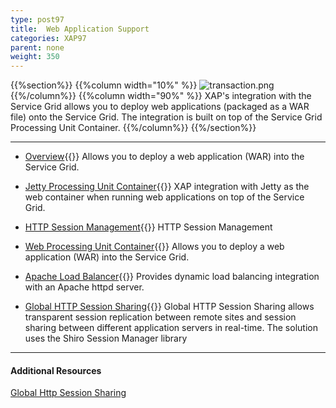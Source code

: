 ```yaml
---
type: post97
title:  Web Application Support
categories: XAP97
parent: none
weight: 350
---
```




{{%section%}}
{{%column width="10%" %}}
![transaction.png](/attachment_files/subject/war.png)
{{%/column%}}
{{%column width="90%" %}}
XAP's integration with the Service Grid allows you to deploy web applications (packaged as a WAR file) onto the Service Grid. The integration is built on top of the Service Grid Processing Unit Container.
{{%/column%}}
{{%/section%}}

<hr/>

- [Overview](./web-application-support.html){{<wbr>}}
Allows you to deploy a web application (WAR) into the Service Grid.

- [Jetty Processing Unit Container](./web-jetty-processing-unit-container.html){{<wbr>}}
XAP integration with Jetty as the web container when running web applications on top of the Service Grid.

- [HTTP Session Management](./http-session-management.html){{<wbr>}}
HTTP Session Management

- [Web Processing Unit Container](./web-processing-unit-container.html){{<wbr>}}
Allows you to deploy a web application (WAR) into the Service Grid.

- [Apache Load Balancer](./apache-load-balancer-agent.html){{<wbr>}}
Provides dynamic load balancing integration with an Apache httpd server.

- [Global HTTP Session Sharing](./global-http-session-sharing.html){{<wbr>}}
Global HTTP Session Sharing allows transparent session replication between remote sites and session sharing between different application servers in real-time. The solution uses the Shiro Session Manager library
<hr/>

#### Additional Resources

[Global Http Session Sharing](http://www.slideboom.com/presentations/631622/Global-Http-Session-Sharing-V2)

